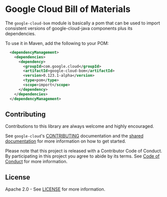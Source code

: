 # Google Cloud Bill of Materials

The `google-cloud-bom` module is basically a pom that can be used to import consistent versions of google-cloud-java
components plus its dependencies.

To use it in Maven, add the following to your POM:

[//]: # '{x-version-update-start:google-cloud-bom:released}'

```xml
  <dependencyManagement>
    <dependencies>
      <dependency>
        <groupId>com.google.cloud</groupId>
        <artifactId>google-cloud-bom</artifactId>
        <version>0.123.1-alpha</version>
        <type>pom</type>
        <scope>import</scope>
      </dependency>
    </dependencies>
  </dependencyManagement>
```

[//]: # '{x-version-update-end}'

## Contributing

Contributions to this library are always welcome and highly encouraged.

See `google-cloud`'s [CONTRIBUTING] documentation and the [shared documentation](https://github.com/googleapis/google-cloud-common/blob/master/contributing/readme.md#how-to-contribute-to-gcloud) for more information on how to get started.

Please note that this project is released with a Contributor Code of Conduct. By participating in this project you agree to abide by its terms. See [Code of Conduct][code-of-conduct] for more information.

## License

Apache 2.0 - See [LICENSE] for more information.

[contributing]: https://github.com/googleapis/google-cloud-java/blob/master/CONTRIBUTING.md
[code-of-conduct]: https://github.com/googleapis/google-cloud-java/blob/master/CODE_OF_CONDUCT.md#contributor-code-of-conduct
[license]: https://github.com/googleapis/google-cloud-java/blob/master/LICENSE
[testing]: https://github.com/googleapis/google-cloud-java/blob/master/TESTING.md
[cloud-platform]: https://cloud.google.com/
